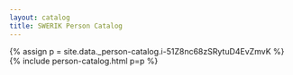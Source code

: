 ```yaml
---
layout: catalog
title: SWERIK Person Catalog
---
```

{% assign p = site.data._person-catalog.i-51Z8nc68zSRytuD4EvZmvK %}
{% include person-catalog.html p=p %}

